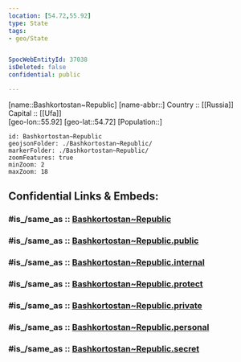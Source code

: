 ```yaml
---
location: [54.72,55.92] 
type: State
tags:
- geo/State


SpocWebEntityId: 37038
isDeleted: false
confidential: public

---
```

[name::Bashkortostan~Republic] 
[name-abbr::] 
Country :: [[Russia]]  
Capital :: [[Ufa]]  
[geo-lon::55.92] 
[geo-lat::54.72] 
[Population::] 



```leaflet
id: Bashkortostan~Republic
geojsonFolder: ./Bashkortostan~Republic/
markerFolder: ./Bashkortostan~Republic/
zoomFeatures: true 
minZoom: 2 
maxZoom: 18
```


## Confidential Links & Embeds: 

### #is_/same_as :: [Bashkortostan~Republic](/_Standards/Earth/Continent/Asia/Asia~North/Asia~Ural/Bashkortostan~Republic.md) 

### #is_/same_as :: [Bashkortostan~Republic.public](/_public/Earth/Continent/Asia/Asia~North/Asia~Ural/Bashkortostan~Republic.public.md) 

### #is_/same_as :: [Bashkortostan~Republic.internal](/_internal/Earth/Continent/Asia/Asia~North/Asia~Ural/Bashkortostan~Republic.internal.md) 

### #is_/same_as :: [Bashkortostan~Republic.protect](/_protect/Earth/Continent/Asia/Asia~North/Asia~Ural/Bashkortostan~Republic.protect.md) 

### #is_/same_as :: [Bashkortostan~Republic.private](/_private/Earth/Continent/Asia/Asia~North/Asia~Ural/Bashkortostan~Republic.private.md) 

### #is_/same_as :: [Bashkortostan~Republic.personal](/_personal/Earth/Continent/Asia/Asia~North/Asia~Ural/Bashkortostan~Republic.personal.md) 

### #is_/same_as :: [Bashkortostan~Republic.secret](/_secret/Earth/Continent/Asia/Asia~North/Asia~Ural/Bashkortostan~Republic.secret.md)

